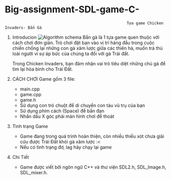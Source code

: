 

# Big-assignment-SDL-game-C-
                                                         Tựa game Chicken Invaders- Bắn Gà
1. Introducion
     ![Algorithm schema](./pictures/backgroundmenu)
   Bắn gà là 1 tựa game quen thuộc với cách chơi đơn giản. Trò chơi đặt bạn vào vị trí hàng đầu trong cuộc chiến chống lại những con gà xâm lược giữa các thiên hà, muốn trả thù loài người vì sự áp bức của chúng ta đối với gà Trái đất.

   Trong Chicken Invaders, bạn đảm nhận vai trò tiêu diệt những chú gà để tìm lại hòa bình cho Trái Đất.
   
 2. CÁCH CHƠI
    Game gồm 3 file:
       + main.cpp
       + game.cpp
       + game.h
    
    - Sử dụng con trỏ chuột để di chuyển con tàu vũ trụ của bạn
    - Sử dụng phím cách (Space) để bắn đạn
    - Nhấn dấu X góc phải màn hình chơi để thoát
   
3. Tình trạng Game
  
   - Game đang trong quá trình hoàn thiện, còn nhiều thiếu xót chưa giải cứu được Trái Đất khỏi gà xâm lược :<
   - Nếu có tình trạng đơ, lag hãy chạy lại game
   
4. Chi Tiết
  
   - Game được viết bởi ngôn ngữ C++ và thư viện SDL2.h, SDL_Image.h, SDL_mixer.h.
   


    


